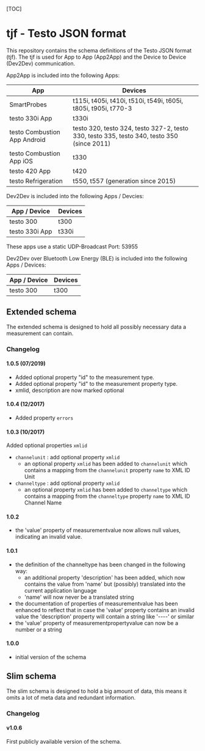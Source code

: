 [TOC]

# tjf - Testo JSON format
This repository contains the schema definitions of the Testo JSON format (tjf).
The tjf is used for App to App (App2App) and the Device to Device (Dev2Dev) communication.

App2App is included into the following Apps:


| App      | Devices |
| --------- | -----|
| SmartProbes | t115i, t405i, t410i, t510i, t549i, t605i, t805i, t905i, t770-3 |
| testo 330i App | t330i |
| testo Combustion App Android | testo 320, testo 324,  testo 327-2, testo 330, testo 335, testo 340, testo 350 (since 2011) |
| testo Combustion App iOS | t330 |
| testo 420 App | t420 |
| testo Refrigeration | t550, t557 (generation since 2015) |

Dev2Dev is included into the following Apps / Devcies:

| App / Device     | Devices |
| --------- | -----|
| testo 300 | t300 |
| testo 330i App | t330i |

These apps use a static UDP-Broadcast Port: 53955

Dev2Dev over Bluetooth Low Energy (BLE) is included into the following Apps / Devices:

| App / Device     | Devices |
| --------- | -----|
| testo 300 | t300 |

## Extended schema
The extended schema is designed to hold all possibly necessary data a measurement can contain.

### Changelog

#### 1.0.5 (07/2019)
- Added optional property "id" to the measurement type.
- Added optional property "id" to the measurement property type.
- xmlid, description are now marked optional

#### 1.0.4 (12/2017)
- Added property `errors`

#### 1.0.3 (10/2017)
Added optional properties `xmlid`
- `channelunit` : add optional property `xmlid`
  - an optional property `xmlid` has been added to `channelunit`
    which contains a mapping from the `channelunit` property `name` to XML ID Unit  
- `channeltype` : add optional property `xmlid`
  - an optional property `xmlid` has been added to `channeltype`
    which contains a mapping from the `channeltype` property `name` to XML ID Channel Name

#### 1.0.2
- the 'value' property of measurementvalue now allows null values, indicating an invalid value.


#### 1.0.1
- the definition of the channeltype has been changed in the following way:
  - an additional property 'description' has been added, which now contains the value from 'name' but (possibly) translated into the current application language
  - 'name' will now never be a translated string
- the documentation of properties of measurementvalue has been enhanced to reflect that in case the 'value' property contains an invalid value the 'description' property will contain a string like '----' or similar
- the 'value' property of measurementpropertyvalue can now be a number or a string 


#### 1.0.0
- initial version of the schema


## Slim schema
The slim schema is designed to hold a big amount of data, this means it omits a lot of meta data and redundant information.

### Changelog
#### v1.0.6
First publicly available version of the schema.